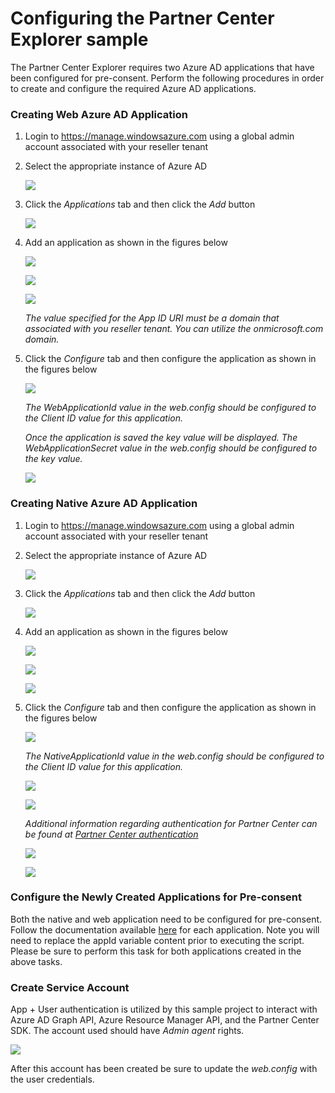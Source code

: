 Configuring the Partner Center Explorer sample
====================

The Partner Center Explorer requires two Azure AD applications that have been configured for pre-consent. Perform the following 
procedures in order to create and configure the required Azure AD applications.

### Creating Web Azure AD Application
1. Login to https://manage.windowsazure.com using a global admin account associated
with your reseller tenant
2. Select the appropriate instance of Azure AD

    ![](docs/Images/AzureAD01.png)
    
3. Click the *Applications* tab and then click the *Add* button 

    ![](docs/Images/AzureAD02.png)
    
4. Add an application as shown in the figures below

    ![](docs/Images/AzureAD03.png)
    
    ![](docs/Images/AzureAD04.png)
    
    ![](docs/Images/AzureAD05.png)
    
    *The value specified for the App ID URI must be a domain that associated with you reseller tenant. You can utilize the 
    onmicrosoft.com domain.*
    
5. Click the *Configure* tab and then configure the application as shown in the figures below

    ![](docs/Images/AzureAD06.png)
    
    *The WebApplicationId value in the web.config should be configured to the Client ID value for this application.*
    
    *Once the application is saved the key value will be displayed. The WebApplicationSecret value in the web.config
    should be configured to the key value.*
    
    ![](docs/Images/AzureAD07.png)
    
### Creating Native Azure AD Application
1. Login to https://manage.windowsazure.com using a global admin account associated
with your reseller tenant
2. Select the appropriate instance of Azure AD

    ![](docs/Images/AzureAD01.png)
    
3. Click the *Applications* tab and then click the *Add* button 

    ![](docs/Images/AzureAD02.png)

4. Add an application as shown in the figures below

    ![](docs/Images/AzureAD03.png)

    ![](docs/Images/AzureAD08.png)
    
    ![](docs/Images/AzureAD09.png)    
 
5. Click the *Configure* tab and then configure the application as shown in the figures below

    ![](docs/Images/AzureAD10.png)
    
    *The NativeApplicationId value in the web.config should be configured to the Client ID value for this application.*
    
    ![](docs/Images/AzureAD11.png)
    
    ![](docs/Images/AzureAD12.png)
    
    *Additional information regarding authentication for Partner Center can be found at [Partner Center authentication](https://msdn.microsoft.com/en-us/library/partnercenter/mt634709.aspx)*
    
    ![](docs/Images/AzureAD13.png)
    
    ![](docs/Images/AzureAD14.png)
    
### Configure the Newly Created Applications for Pre-consent

Both the native and web application need to be configured for pre-consent. Follow the documentation available [here](docs/Preconsent.md) for each application. Note
you will need to replace the appId variable content prior to executing the script. Please be sure to perform this task for both applications created in the
above tasks.


### Create Service Account

App + User authentication is utilized by this sample project to interact with Azure AD Graph API, Azure Resource Manager API, and the Partner Center SDK. The
account used should have *Admin agent* rights. 

   ![](docs/Images/PartnerCenter01.png)
   
After this account has been created be sure to update the *web.config* with the user credentials. 
